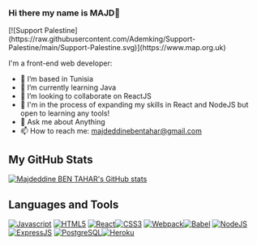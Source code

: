 ### Hi there my name is MAJD👋
<meta name="google-site-verification" content="1Q2nb6Ejue2fnsb6yHltjHkCSzeo03p_WSVpU70xYuc" />
[![Support Palestine](https://raw.githubusercontent.com/Ademking/Support-Palestine/main/Support-Palestine.svg)](https://www.map.org.uk)

I'm a front-end web developer:

- 🔭 I’m based in Tunisia
- 🌱 I’m currently learning Java
- 👯 I’m looking to collaborate on ReactJS
- 🤔 I'm in the process of expanding my skills in React and NodeJS but open to learning any tools!
- 💬 Ask me about Anything 
- 📫 How to reach me: majdeddinebentahar@gmail.com

## My GitHub Stats
<div><a href="http://www.github.com/Majd-eddine-BEN-TAHAR"><img src="https://github-readme-stats.vercel.app/api?username=Majd-eddine-BEN-TAHAR&show_icons=true&hide=&count_private=true&title_color=6E6F71&text_color=6E6F71&icon_color=F3C766&bg_color=ffffff&hide_border=false&show_icons=true" alt="Majdeddine BEN TAHAR's GitHub stats" /></a></div>

  
## Languages and Tools
<p align="left"><a href="https://developer.mozilla.org/en-US/docs/Web/JavaScript" target="_blank" rel="noreferrer"><img src="https://cdn.jsdelivr.net/gh/devicons/devicon/icons/javascript/javascript-original.svg" width="36" height="36" alt="Javascript" /></a>
<a href="https://developer.mozilla.org/en-US/docs/Glossary/HTML5" target="_blank" rel="noreferrer"><img src="https://cdn.jsdelivr.net/gh/devicons/devicon/icons/html5/html5-plain.svg" width="36" height="36" alt="HTML5" /></a>
<a href="https://reactjs.org/" target="_blank" rel="noreferrer"><img src="https://cdn.jsdelivr.net/gh/devicons/devicon/icons/react/react-original.svg" width="36" height="36" alt="React" /></a><a href="https://www.w3.org/TR/CSS/#css" target="_blank" rel="noreferrer"><img src="https://cdn.jsdelivr.net/gh/devicons/devicon/icons/css3/css3-plain.svg" width="36" height="36" alt="CSS3" /></a>
<a href="https://webpack.js.org/" target="_blank" rel="noreferrer"><img src="https://cdn.jsdelivr.net/gh/devicons/devicon/icons/webpack/webpack-original.svg" width="36" height="36" alt="Webpack" /></a><a href="https://babeljs.io/" target="_blank" rel="noreferrer"><img src="https://cdn.jsdelivr.net/gh/devicons/devicon/icons/babel/babel-original.svg" width="36" height="36" alt="Babel" /></a>
<a href="https://nodejs.org/en/" target="_blank" rel="noreferrer"><img src="https://cdn.jsdelivr.net/gh/devicons/devicon/icons/nodejs/nodejs-original.svg" width="36" height="36" alt="NodeJS" /></a><a href="https://expressjs.com/" target="_blank" rel="noreferrer"><img src="https://cdn.jsdelivr.net/gh/devicons/devicon/icons/express/express-original.svg" width="36" height="36" alt="ExpressJS" /></a>
<a href="https://www.postgresql.org/" target="_blank" rel="noreferrer"><img src="https://cdn.jsdelivr.net/gh/devicons/devicon/icons/postgresql/postgresql-plain.svg" width="36" height="36" alt="PostgreSQL" /></a><a href="https://www.heroku.com/" target="_blank" rel="noreferrer"><img src="https://cdn.jsdelivr.net/gh/devicons/devicon/icons/heroku/heroku-original.svg" width="36" height="36" alt="Heroku" /></a></p>
 

  
